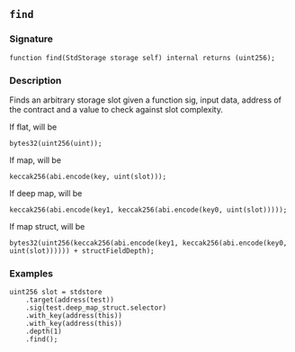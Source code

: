 ## `find`

### Signature

```solidity
function find(StdStorage storage self) internal returns (uint256);
```

### Description

Finds an arbitrary storage slot given a function sig, input data, address of the contract and a value to check against slot complexity.  

If flat, will be 
```solidity
bytes32(uint256(uint));
```  

If map, will be 
```solidity
keccak256(abi.encode(key, uint(slot)));
```  

If deep map, will be 
```solidity
keccak256(abi.encode(key1, keccak256(abi.encode(key0, uint(slot)))));
```  

If map struct, will be 
```solidity
bytes32(uint256(keccak256(abi.encode(key1, keccak256(abi.encode(key0, uint(slot)))))) + structFieldDepth);
```  

### Examples

```solidity
uint256 slot = stdstore
    .target(address(test))
    .sig(test.deep_map_struct.selector)
    .with_key(address(this))
    .with_key(address(this))
    .depth(1)
    .find();
```